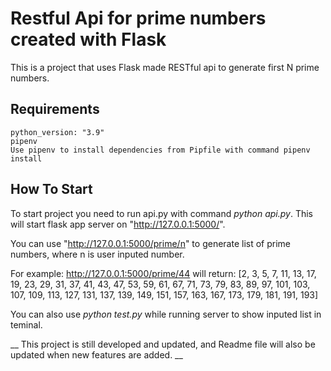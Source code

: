 # Restful Api for prime numbers created with Flask


This is a project that uses Flask made RESTful api to generate first N prime numbers.

## Requirements
    python_version: "3.9"
    pipenv
    Use pipenv to install dependencies from Pipfile with command pipenv install



## How To Start
To start project you need to run api.py with command *python api.py*. This will start flask app server on "http://127.0.0.1:5000/".

You can use "http://127.0.0.1:5000/prime/n" to generate list of prime numbers, where n is user inputed number.

For example:
http://127.0.0.1:5000/prime/44 will return: [2, 3, 5, 7, 11, 13, 17, 19, 23, 29, 31, 37, 41, 43, 47, 53, 59, 61, 67, 71, 73, 79, 83, 89, 97, 101, 103, 107, 109, 113, 127, 131, 137, 139, 149, 151, 157, 163, 167, 173, 179, 181, 191, 193]


You can also use *python test.py* while running server to show inputed list in teminal.



__ This project is still developed and updated, and Readme file will also be updated when new features are added. __
